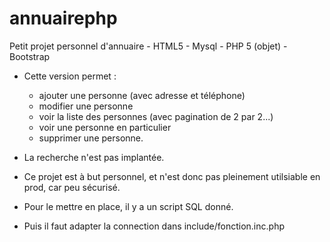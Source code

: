 # annuairephp

Petit projet personnel d'annuaire
    - HTML5
    - Mysql
    - PHP 5 (objet)
    - Bootstrap
   
- Cette version permet :
     - ajouter une personne (avec adresse et téléphone)
     - modifier une personne
     - voir la liste des personnes (avec pagination de 2 par 2...)
     - voir une personne en particulier
     - supprimer une personne.
     
- La recherche n'est pas implantée.
- Ce projet est à but personnel, et n'est donc pas pleinement utilsiable en prod, car peu sécurisé.

- Pour le mettre en place, il y a un script SQL donné.
- Puis il faut adapter la connection dans include/fonction.inc.php
